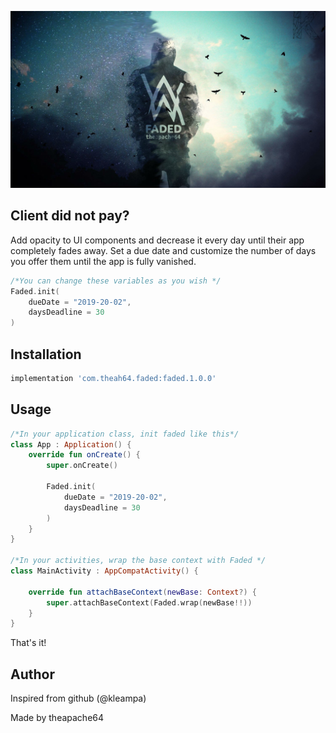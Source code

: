 
![](poster.jpg)

## Client did not pay?


Add opacity to UI components and decrease it every day until their app completely fades away. Set a due date and customize the number of days you offer them until the app is fully vanished. 


```kotlin
/*You can change these variables as you wish */
Faded.init(
    dueDate = "2019-20-02",
    daysDeadline = 30
)
```

## Installation


```groovy
implementation 'com.theah64.faded:faded.1.0.0'
```

## Usage

```kotlin
/*In your application class, init faded like this*/
class App : Application() {
    override fun onCreate() {
        super.onCreate()

        Faded.init(
            dueDate = "2019-20-02",
            daysDeadline = 30
        )
    }
}

/*In your activities, wrap the base context with Faded */
class MainActivity : AppCompatActivity() {

    override fun attachBaseContext(newBase: Context?) {
        super.attachBaseContext(Faded.wrap(newBase!!))
    }
}

```

That's it!

## Author

Inspired from github (@kleampa)

Made by theapache64
